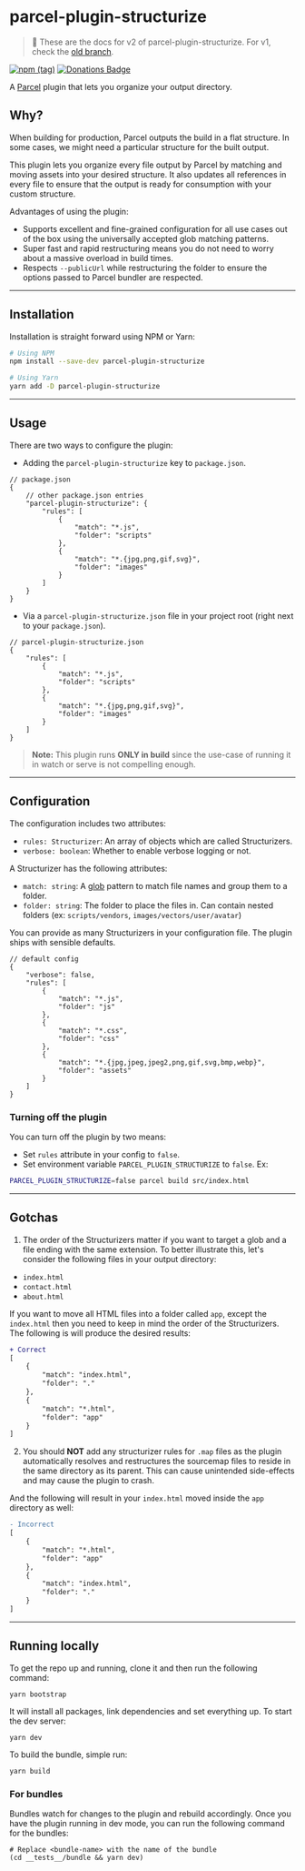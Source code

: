 # parcel-plugin-structurize

> 📢 These are the docs for v2 of parcel-plugin-structurize. For v1, check the [old branch](https://github.com/samrith-s/parcel-plugin-structurize/tree/v1).

[![npm (tag)](https://img.shields.io/npm/v/parcel-plugin-structurize)](https://npmjs.com/package/parcel-plugin-structurize)
[![Donations Badge](https://yourdonation.rocks/images/badge.svg)](https://www.patreon.com/samrith)

A [Parcel][parcel] plugin that lets you organize your output directory.

## Why?

When building for production, Parcel outputs the build in a flat structure. In some cases, we might need a particular structure for the built output.

This plugin lets you organize every file output by Parcel by matching and moving assets into your desired structure. It also updates all references in every file to ensure that the output is ready for consumption with your custom structure.

Advantages of using the plugin:

-   Supports excellent and fine-grained configuration for all use cases out of the box using the universally accepted glob matching patterns.
-   Super fast and rapid restructuring means you do not need to worry about a massive overload in build times.
    <!-- TODO:  reword this statement -->
-   Respects `--publicUrl` while restructuring the folder to ensure the options passed to Parcel bundler are respected.

---

## Installation

Installation is straight forward using NPM or Yarn:

```bash
# Using NPM
npm install --save-dev parcel-plugin-structurize

# Using Yarn
yarn add -D parcel-plugin-structurize
```

---

## Usage

There are two ways to configure the plugin:

-   Adding the `parcel-plugin-structurize` key to `package.json`.

```jsonc
// package.json
{
    // other package.json entries
    "parcel-plugin-structurize": {
        "rules": [
            {
                "match": "*.js",
                "folder": "scripts"
            },
            {
                "match": "*.{jpg,png,gif,svg}",
                "folder": "images"
            }
        ]
    }
}
```

-   Via a `parcel-plugin-structurize.json` file in your project root (right next to your `package.json`).

```jsonc
// parcel-plugin-structurize.json
{
    "rules": [
        {
            "match": "*.js",
            "folder": "scripts"
        },
        {
            "match": "*.{jpg,png,gif,svg}",
            "folder": "images"
        }
    ]
}
```

> **Note:** This plugin runs **ONLY in build** since the use-case of running it in watch or serve is not compelling enough.

---

## Configuration

The configuration includes two attributes:

-   `rules: Structurizer`: An array of objects which are called Structurizers.
-   `verbose: boolean`: Whether to enable verbose logging or not.

A Structurizer has the following attributes:

-   `match: string`: A [glob][glob] pattern to match file names and group them to a folder.
-   `folder: string`: The folder to place the files in. Can contain nested folders (ex: `scripts/vendors`, `images/vectors/user/avatar`)

You can provide as many Structurizers in your configuration file. The plugin ships with sensible defaults.

```jsonc
// default config
{
    "verbose": false,
    "rules": [
        {
            "match": "*.js",
            "folder": "js"
        },
        {
            "match": "*.css",
            "folder": "css"
        },
        {
            "match": "*.{jpg,jpeg,jpeg2,png,gif,svg,bmp,webp}",
            "folder": "assets"
        }
    ]
}
```

### Turning off the plugin

You can turn off the plugin by two means:

-   Set `rules` attribute in your config to `false`.
-   Set environment variable `PARCEL_PLUGIN_STRUCTURIZE` to `false`. Ex:

```bash
PARCEL_PLUGIN_STRUCTURIZE=false parcel build src/index.html
```

---

## Gotchas

1. The order of the Structurizers matter if you want to target a glob and a file ending with the same extension. To better illustrate this, let's consider the following files in your output directory:

-   `index.html`
-   `contact.html`
-   `about.html`

If you want to move all HTML files into a folder called `app`, except the `index.html` then you need to keep in mind the order of the Structurizers. The following is will produce the desired results:

```diff
+ Correct
[
    {
        "match": "index.html",
        "folder": "."
    },
    {
        "match": "*.html",
        "folder": "app"
    }
]
```

2.  You should **NOT** add any structurizer rules for `.map` files as the plugin automatically resolves and restructures the sourcemap files to reside in the same directory as its parent. This can cause unintended side-effects and may cause the plugin to crash.

And the following will result in your `index.html` moved inside the `app` directory as well:

```diff
- Incorrect
[
    {
        "match": "*.html",
        "folder": "app"
    },
    {
        "match": "index.html",
        "folder": "."
    }
]
```

---

## Running locally

To get the repo up and running, clone it and then run the following command:

```shell
yarn bootstrap
```

It will install all packages, link dependencies and set everything up. To start the dev server:

```shell
yarn dev
```

To build the bundle, simple run:

```shell
yarn build
```

### For bundles

Bundles watch for changes to the plugin and rebuild accordingly. Once you have the plugin running in dev mode, you can run the following command for the bundles:

```shell
# Replace <bundle-name> with the name of the bundle
(cd __tests__/bundle && yarn dev)
```

[parcel]: https://parceljs.org
[glob]: https://en.wikipedia.org/wiki/Glob_(programming)
[v2]: https://github.com/samrith-s/parcel-plugin-structurize/issues/25
